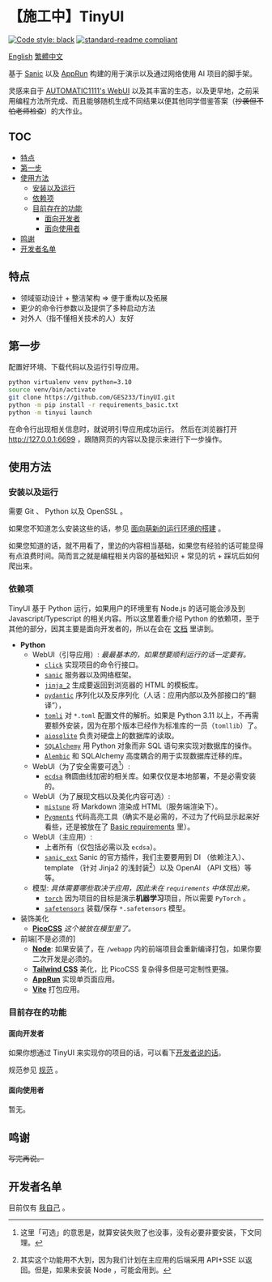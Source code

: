 # 【施工中】TinyUI

[![Code style: black](https://img.shields.io/badge/code%20style-black-000000.svg?style=flat-square)](https://github.com/psf/black) [![standard-readme compliant](https://img.shields.io/badge/readme%20style-standard-brightgreen.svg?style=flat-square)](https://github.com/RichardLitt/standard-readme)

[English](/README.md) [繁體中文](/README.cmn-Hant.md)

基于 [Sanic](https://github.com/sanic-org/sanic) 以及 [AppRun](https://apprun.js.org) 构建的用于演示以及通过网络使用 AI 项目的脚手架。

灵感来自于 [AUTOMATIC1111's WebUI](https://github.com/AUTOMATIC1111/stable-diffusion-webui)  以及其丰富的生态，以及更早地，之前采用编程方法所完成、而且能够随机生成不同结果以便其他同学借鉴答案（~~抄袭但不怕老师检查~~）的大作业。

## TOC

- [特点](#特点)
- [第一步](#第一步)
- [使用方法](#使用方法)
  - [安装以及运行](#安装以及运行)
  - [依赖项](#依赖项)
  - [目前存在的功能](#目前存在的功能)
    - [面向开发者](#面向开发者)
    - [面向使用者](#面向使用者)
- [鸣谢](#鸣谢)
- [开发者名单](#开发者名单)

## 特点

- 领域驱动设计 + 整洁架构 => 便于重构以及拓展
- 更少的命令行参数以及提供了多种启动方法
- 对外人（指不懂相关技术的人）友好

## 第一步

配置好环境、下载代码以及运行引导应用。

```bash
python virtualenv venv python=3.10
source venv/bin/activate
git clone https://github.com/GES233/TinyUI.git
python -m pip install -r requirements_basic.txt
python -m tinyui launch
```

在命令行出现相关信息时，就说明引导应用成功运行。
然后在浏览器打开 http://127.0.0.1:6699 ，跟随网页的内容以及提示来进行下一步操作。

## 使用方法

### 安装以及运行

需要 Git 、 Python 以及 OpenSSL 。

如果您不知道怎么安装这些的话，参见 [面向萌新的运行环境的搭建](/docs/guide/newbie.cmn-Hans.md#安装前) 。

如果您知道的话，就不用看了，里边的内容相当基础，如果您有经验的话可能显得有点浪费时间。简而言之就是编程相关内容的基础知识 + 常见的坑 + 踩坑后如何爬出来。

### 依赖项

TinyUI 基于 Python 运行，如果用户的环境里有 Node.js 的话可能会涉及到 Javascript/Typescript 的相关内容。所以这里着重介绍 Python 的依赖项，至于其他的部分，因其主要是面向开发者的，所以在会在 [文档](/docs) 里讲到。

- **Python**
  - WebUI（引导应用）:  *最最基本的，如果想要顺利运行的话一定要有。*
    - [`click`](https://palletsprojects.com/p/click/) 实现项目的命令行接口。
    - [`sanic`](https://sanic.dev/) 服务器以及网络框架。
    - [`jinja_2`](https://palletsprojects.com/p/jinja/) 生成要返回到浏览器的 HTML 的模板库。
    - [`pydantic`](https://pydantic.dev/) 序列化以及反序列化（人话：应用内部以及外部接口的“翻译”），
    - [`tomli`](https://github.com/hukkin/tomli) 对 `*.toml` 配置文件的解析。如果是 Python 3.11 以上，不再需要额外安装，因为在那个版本已经作为标准库的一员（`tomllib`）了。
    - [`aiosqlite`](https://aiosqlite.omnilib.dev) 负责对硬盘上的数据库的读取。
    - [`SQLAlchemy`](https://www.sqlalchemy.org) 用 Python 对象而非 SQL 语句来实现对数据库的操作。
    - [`Alembic`](https://alembic.sqlalchemy.org/) 和 SQLAlchemy 高度耦合的用于实现数据库迁移的库。
  - WebUI（为了安全需要可选[^optional]）:
    - [`ecdsa`](https://github.com/tlsfuzzer/python-ecdsa) 椭圆曲线加密的相关库。如果仅仅是本地部署，不是必需安装的。
  - WebUI（为了展现文档以及美化内容可选）:
    - [`mistune`](https://mistune.lepture.com/) 将 Markdown 渲染成 HTML（服务端渲染下）。
    - [`Pygments`](https://https://pygments.org/) 代码高亮工具（确实不是必需的，不过为了代码显示起来好看些，还是被放在了 [Basic requirements](/requirements_basic.txt) 里）。
  - WebUI（主应用）:
    - 上者所有（仅包括必需以及 `ecdsa`）。
    - [`sanic_ext`](https://sanic.dev/en/plugins/sanic-ext/getting-started.html) Sanic 的官方插件，我们主要要用到 DI （依赖注入）、 template （针对 Jinja2 的浅封装[^templating]）以及 OpenAI （API 文档）等等。
  - 模型: _具体需要哪些取决于应用，因此未在 `requirements` 中体现出来。_
    - [`torch`](https://pytorch.org) 因为项目的目标是演示**机器学习**项目，所以需要 `PyTorch` 。
    - [`safetensors`](https://github.com/huggingface/safetensors) 装载/保存 `*.safetensors` 模型。
- 装饰美化
  - [**PicoCSS**](https://picocss.com) *这个被放在模型里了。*
- 前端[不是必须的]
  - [**Node**](https://nodejs.org): 如果安装了，在 `/webapp` 内的前端项目会重新编译打包，如果你要二次开发是必须的。
  - [**Tailwind CSS**](https://tailwindcss.com) 美化，比 PicoCSS 复杂得多但是可定制性更强。
  - [**AppRun**](https://apprun.js.org) 实现单页面应用。
  - [**Vite**](https://vitejs.dev/) 打包应用。

[^optional]: 这里「可选」的意思是，就算安装失败了也没事，没有必要非要安装，下文同理。

[^templating]: 其实这个功能用不大到，因为我们计划在主应用的后端采用 API+SSE 以返回。但是，如果未安装 Node ，可能会用到。

### 目前存在的功能

#### 面向开发者

如果你想通过 TinyUI 来实现你的项目的话，可以看下[开发者说的话](/docs/development/development.cmn-Hans.md)。

规范参见 [规范](/docs/development/spec.cmn-Hans.md) 。

#### 面向使用者

暂无。

## 鸣谢

~~写完再说。~~

## 开发者名单

目前仅有 [我自己](https://github.com/GES233) 。
